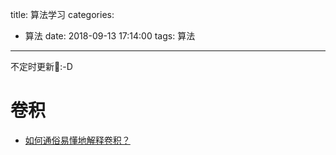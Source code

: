 title: 算法学习
categories:
  - 算法
date: 2018-09-13 17:14:00
tags: 算法
---

不定时更新:-D

# 卷积

* [如何通俗易懂地解释卷积？](https://www.zhihu.com/question/22298352?rf=21686447)

